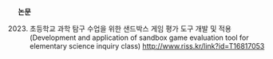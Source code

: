 **논문**

2023. 초등학교 과학 탐구 수업을 위한 샌드박스 게임 평가 도구 개발 및 적용 (Development and application of sandbox game evaluation tool for elementary science inquiry class)
      http://www.riss.kr/link?id=T16817053
      
